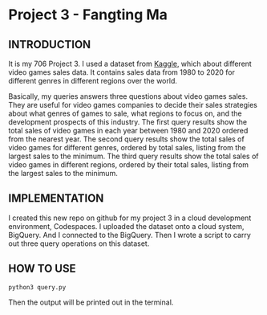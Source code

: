 # Project 3 - Fangting Ma

## INTRODUCTION

It is my 706 Project 3. I used a dataset from [Kaggle](https://www.kaggle.com/datasets/stetsondone/video-game-sales-by-genre), which about different video games sales data. It contains sales data from 1980 to 2020 for different genres in different regions over the world.

Basically, my queries answers three questions about video games sales. They are useful for video games companies to decide their sales strategies about what genres of games to sale, what regions to focus on, and the development prospects of this industry.
The first query results show the total sales of video games in each year between 1980 and 2020 ordered from the nearest year.
The second query results show the total sales of video games for different genres, ordered by total sales, listing from the largest sales to the minimum.
The third query results show the total sales of video games in different regions, ordered by their total sales, listing from the largest sales to the minimum.

## IMPLEMENTATION

I created this new repo on github for my project 3 in a cloud development environment, Codespaces. I uploaded the dataset onto a cloud system, BigQuery. And I connected to the BigQuery. Then I wrote a script to carry out three query operations on this dataset. 

## HOW TO USE

```
python3 query.py 
```
Then the output will be printed out in the terminal.